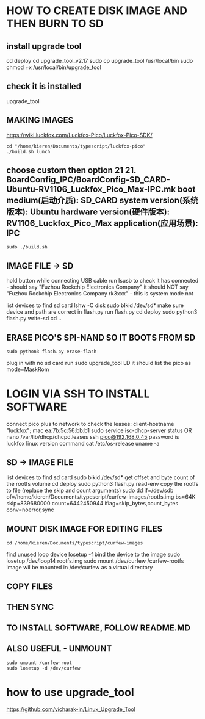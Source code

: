 
# HOW TO CREATE DISK IMAGE AND THEN BURN TO SD

## install upgrade tool
cd deploy
cd upgrade_tool_v2.17
sudo cp upgrade_tool /usr/local/bin
sudo chmod +x /usr/local/bin/upgrade_tool

## check it is installed
upgrade_tool

## MAKING IMAGES
https://wiki.luckfox.com/Luckfox-Pico/Luckfox-Pico-SDK/

    cd "/home/kieren/Documents/typescript/luckfox-pico"
    ./build.sh lunch


choose custom
then option 21
21. BoardConfig_IPC/BoardConfig-SD_CARD-Ubuntu-RV1106_Luckfox_Pico_Max-IPC.mk
                             boot medium(启动介质): SD_CARD
                          system version(系统版本): Ubuntu
                        hardware version(硬件版本): RV1106_Luckfox_Pico_Max
                             application(应用场景): IPC
----------------------------------------------------------------

    sudo ./build.sh

## IMAGE FILE -> SD
hold button while connecting USB cable
run lsusb to check it has connected - should say "Fuzhou Rockchip Electronics Company"
it should NOT say "Fuzhou Rockchip Electronics Company rk3xxx" - this is system mode not 

list devices to find sd card
    lshw -C disk
    sudo blkid /dev/sd*
make sure device and path are correct in flash.py
run flash.py
    cd deploy
    sudo python3 flash.py write-sd
    cd ..

## ERASE PICO'S SPI-NAND SO IT BOOTS FROM SD
    sudo python3 flash.py erase-flash
plug in with no sd card
run sudo upgrade_tool LD
it should list the pico as mode=MaskRom

# LOGIN VIA SSH TO INSTALL SOFTWARE
connect pico plus to network
to check the leases:
client-hostname "luckfox";
mac ea:7b:5c:56:bb:b1
    sudo service isc-dhcp-server status 
OR
    nano /var/lib/dhcp/dhcpd.leases
    ssh pico@192.168.0.45
password is luckfox
linux version command
    cat /etc/os-release
    uname -a

## SD -> IMAGE FILE
list devices to find sd card
    sudo blkid /dev/sd*
get offset and byte count of the rootfs volume
    cd deploy
    sudo python3 flash.py read-env
copy the rootfs to file (replace the skip and count arguments)
    sudo dd if=/dev/sdb of=/home/kieren/Documents/typescript/curfew-images/rootfs.img bs=64K skip=839680000 count=6442450944 iflag=skip_bytes,count_bytes conv=noerror,sync

## MOUNT DISK IMAGE FOR EDITING FILES
    cd /home/kieren/Documents/typescript/curfew-images
find unused loop device
    losetup -f
bind the device to the image
    sudo losetup /dev/loop14 rootfs.img
    sudo mount /dev/curfew /curfew-rootfs
image wil be mounted in /dev/curfew as a virtual directory


## COPY FILES

## THEN SYNC

## TO INSTALL SOFTWARE, FOLLOW README.MD

## ALSO USEFUL - UNMOUNT
    sudo umount /curfew-root
    sudo losetup -d /dev/curfew

# how to use upgrade_tool
https://github.com/vicharak-in/Linux_Upgrade_Tool